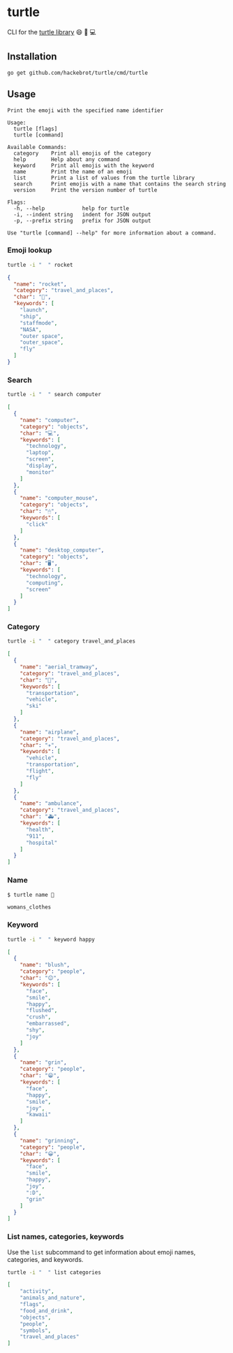 # turtle

CLI for the [turtle library][library] 😄 🐢 💻

## Installation

``go get github.com/hackebrot/turtle/cmd/turtle``

## Usage

```text
Print the emoji with the specified name identifier

Usage:
  turtle [flags]
  turtle [command]

Available Commands:
  category    Print all emojis of the category
  help        Help about any command
  keyword     Print all emojis with the keyword
  name        Print the name of an emoji
  list        Print a list of values from the turtle library
  search      Print emojis with a name that contains the search string
  version     Print the version number of turtle

Flags:
  -h, --help            help for turtle
  -i, --indent string   indent for JSON output
  -p, --prefix string   prefix for JSON output

Use "turtle [command] --help" for more information about a command.
```

### Emoji lookup

```bash
turtle -i "  " rocket
```

```json
{
  "name": "rocket",
  "category": "travel_and_places",
  "char": "🚀",
  "keywords": [
    "launch",
    "ship",
    "staffmode",
    "NASA",
    "outer space",
    "outer_space",
    "fly"
  ]
}
```

### Search

```bash
turtle -i "  " search computer
```

```json
[
  {
    "name": "computer",
    "category": "objects",
    "char": "💻",
    "keywords": [
      "technology",
      "laptop",
      "screen",
      "display",
      "monitor"
    ]
  },
  {
    "name": "computer_mouse",
    "category": "objects",
    "char": "🖱",
    "keywords": [
      "click"
    ]
  },
  {
    "name": "desktop_computer",
    "category": "objects",
    "char": "🖥",
    "keywords": [
      "technology",
      "computing",
      "screen"
    ]
  }
]
```

### Category

```bash
turtle -i "  " category travel_and_places
```

```json
[
  {
    "name": "aerial_tramway",
    "category": "travel_and_places",
    "char": "🚡",
    "keywords": [
      "transportation",
      "vehicle",
      "ski"
    ]
  },
  {
    "name": "airplane",
    "category": "travel_and_places",
    "char": "✈️",
    "keywords": [
      "vehicle",
      "transportation",
      "flight",
      "fly"
    ]
  },
  {
    "name": "ambulance",
    "category": "travel_and_places",
    "char": "🚑",
    "keywords": [
      "health",
      "911",
      "hospital"
    ]
  }
]
```

### Name

```bash
$ turtle name 👚
```

```
womans_clothes
```

### Keyword

```bash
turtle -i "  " keyword happy
```

```json
[
  {
    "name": "blush",
    "category": "people",
    "char": "😊",
    "keywords": [
      "face",
      "smile",
      "happy",
      "flushed",
      "crush",
      "embarrassed",
      "shy",
      "joy"
    ]
  },
  {
    "name": "grin",
    "category": "people",
    "char": "😁",
    "keywords": [
      "face",
      "happy",
      "smile",
      "joy",
      "kawaii"
    ]
  },
  {
    "name": "grinning",
    "category": "people",
    "char": "😀",
    "keywords": [
      "face",
      "smile",
      "happy",
      "joy",
      ":D",
      "grin"
    ]
  }
]
```

### List names, categories, keywords

Use the ``list`` subcommand to get information about emoji names, categories,
and keywords.

```bash
turtle -i "  " list categories
```

```json
[
    "activity",
    "animals_and_nature",
    "flags",
    "food_and_drink",
    "objects",
    "people",
    "symbols",
    "travel_and_places"
]
```

[library]: ../../README.md
